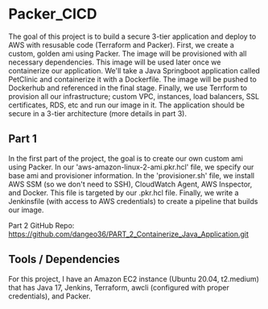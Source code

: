 # Packer_CICD

The goal of this project is to build a secure 3-tier application and deploy to AWS with resusable code (Terraform and Packer). First, we create a custom, golden ami using Packer. The image will be provisioned with all necessary dependencies. This image will be used later once we containerize our application. We'll take a Java Springboot application called PetClinic and containerize it with a Dockerfile. The image will be pushed to Dockerhub and referenced in the final stage. Finally, we use Terrform to provision all our infrastructure; custom VPC, instances, load balancers, SSL certificates, RDS, etc and run our image in it. The application should be secure in a 3-tier architecture (more details in part 3). 

## Part 1 

In the first part of the project, the goal is to create our own custom ami using Packer. In our 'aws-amazon-linux-2-ami.pkr.hcl' file, we specify our base ami and provisioner information. In the 'provisioner.sh' file, we install AWS SSM (so we don't need to SSH), CloudWatch Agent, AWS Inspector, and Docker. This file is targeted by our .pkr.hcl file. Finally, we write a Jenkinsfile (with access to AWS credentials) to create a pipeline that builds our image. 

Part 2 GitHub Repo: https://github.com/dangeo36/PART_2_Containerize_Java_Application.git 

## Tools / Dependencies
For this project, I have an Amazon EC2 instance (Ubuntu 20.04, t2.medium) that has Java 17, Jenkins, Terraform, awcli (configured with proper credentials), and Packer. 
